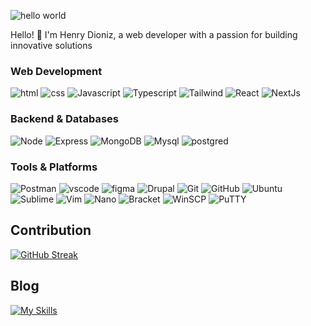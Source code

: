 ![hello world](https://miro.medium.com/v2/resize:fit:1358/1*X7Q84nkQN1DiFXC-rQLt9g.gif)

Hello! 👋
I'm Henry Dioniz, a web developer with a passion for building innovative solutions

### Web Development

![html](https://img.shields.io/badge/HTML5-E34F26?style=for-the-badge&logo=html5&logoColor=white)
![css](https://img.shields.io/badge/CSS3-1572B6?style=for-the-badge&logo=css3&logoColor=white)
![Javascript](https://img.shields.io/badge/JavaScript-323330?style=for-the-badge&logo=javascript&logoColor=F7DF1E)
![Typescript](https://img.shields.io/badge/TypeScript-007ACC?style=for-the-badge&logo=typescript&logoColor=white)
![Tailwind](https://img.shields.io/badge/Tailwind_CSS-38B2AC?style=for-the-badge&logo=tailwind-css&logoColor=white)
![React](https://img.shields.io/badge/React-20232A?style=for-the-badge&logo=react&logoColor=61DAFB)
![NextJs](https://img.shields.io/badge/next%20js-000000?style=for-the-badge&logo=nextdotjs&logoColor=white)

### Backend & Databases

![Node](https://img.shields.io/badge/Node%20js-339933?style=for-the-badge&logo=nodedotjs&logoColor=white)
![Express](https://img.shields.io/badge/Express.js-000000?style=for-the-badge&logo=express&logoColor=white)
![MongoDB](https://img.shields.io/badge/MongoDB-4EA94B?style=for-the-badge&logo=mongodb&logoColor=white)
![Mysql](https://img.shields.io/badge/MySQL-005C84?style=for-the-badge&logo=mysql&logoColor=white)
![postgred](https://img.shields.io/badge/PostgreSQL-316192?style=for-the-badge&logo=postgresql&logoColor=white)

### Tools & Platforms

![Postman](https://img.shields.io/badge/Postman-FF6C37?style=for-the-badge&logo=Postman&logoColor=white)
![vscode](https://img.shields.io/badge/VSCode-0078D4?style=for-the-badge&logo=visual%20studio%20code&logoColor=white)
![figma](https://img.shields.io/badge/Figma-F24E1E?style=for-the-badge&logo=figma&logoColor=white)
![Drupal](https://img.shields.io/badge/Drupal-0678BE?style=for-the-badge&logo=drupal&logoColor=white)
![Git](https://img.shields.io/badge/GIT-E44C30?style=for-the-badge&logo=git&logoColor=white)
![GitHub](https://img.shields.io/badge/GitHub-100000?style=for-the-badge&logo=github&logoColor=white)
![Ubuntu](https://img.shields.io/badge/Ubuntu-E95420?style=for-the-badge&logo=ubuntu&logoColor=white)
![Sublime](https://img.shields.io/badge/Sublime-FF9800?style=for-the-badge&logo=sublime-text&logoColor=white)
![Vim](https://img.shields.io/badge/Vim-019733?style=for-the-badge&logo=vim&logoColor=white)
![Nano](https://img.shields.io/badge/Nano-000000?style=for-the-badge&logo=nano&logoColor=white)
![Bracket](https://img.shields.io/badge/Bracket-0058CC?style=for-the-badge&logo=brackets&logoColor=white)
![WinSCP](https://img.shields.io/badge/WinSCP-2C3E50?style=for-the-badge&logo=winscp&logoColor=white)
![PuTTY](https://img.shields.io/badge/PuTTY-007ACC?style=for-the-badge&logo=putty&logoColor=white)

## Contribution

[![GitHub Streak](https://streak-stats.demolab.com/?user=Henryle-hd&theme=dark)](https://git.io/streak-stats)

## Blog

[![My Skills](https://skillicons.dev/icons?i=devto)](https://dev.to/henrylehd)
